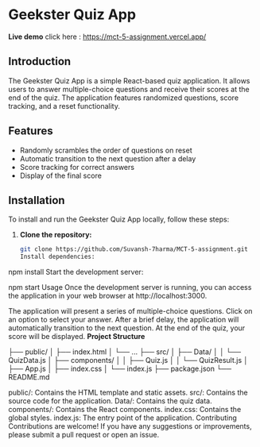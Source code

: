 # Geekster Quiz App
**Live demo**
click here : https://mct-5-assignment.vercel.app/
## Introduction
The Geekster Quiz App is a simple React-based quiz application. It allows users to answer multiple-choice questions and receive their scores at the end of the quiz. The application features randomized questions, score tracking, and a reset functionality.

## Features
- Randomly scrambles the order of questions on reset
- Automatic transition to the next question after a delay
- Score tracking for correct answers
- Display of the final score

## Installation
To install and run the Geekster Quiz App locally, follow these steps:

1. **Clone the repository:**
   ```bash
   git clone https://github.com/Suvansh-7harma/MCT-5-assignment.git
   Install dependencies:
npm install
Start the development server:

npm start
Usage
Once the development server is running, you can access the application in your web browser at http://localhost:3000.

The application will present a series of multiple-choice questions.
Click on an option to select your answer.
After a brief delay, the application will automatically transition to the next question.
At the end of the quiz, your score will be displayed.
**Project Structure**

├── public/
│   ├── index.html
│   └── ...
├── src/
│   ├── Data/
│   │   └── QuizData.js
│   ├── components/
│   │   ├── Quiz.js
│   │   └── QuizResult.js
│   ├── App.js
│   ├── index.css
│   └── index.js
├── package.json
└── README.md

public/: Contains the HTML template and static assets.
src/: Contains the source code for the application.
Data/: Contains the quiz data.
components/: Contains the React components.
index.css: Contains the global styles.
index.js: The entry point of the application.
Contributing
Contributions are welcome! If you have any suggestions or improvements, please submit a pull request or open an issue.

